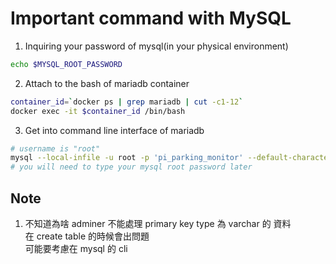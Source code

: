 # Important command with MySQL


1. Inquiring your password of mysql(in your physical environment)    
```bash
echo $MYSQL_ROOT_PASSWORD
```
2. Attach to the bash of mariadb container  
```bash
container_id=`docker ps | grep mariadb | cut -c1-12`
docker exec -it $container_id /bin/bash
```
3. Get into command line interface of mariadb    
```bash
# username is "root"
mysql --local-infile -u root -p 'pi_parking_monitor' --default-character-set=utf8mb4
# you will need to type your mysql root password later  
```
## Note
1. 不知道為啥 adminer 不能處理 primary key type 為 varchar 的 資料  
在 create table 的時候會出問題  
可能要考慮在 mysql 的 cli 

